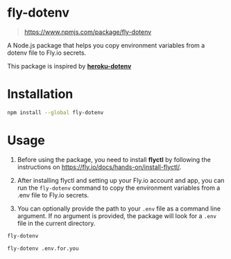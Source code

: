 # fly-dotenv
>https://www.npmjs.com/package/fly-dotenv

A Node.js package that helps you copy environment variables from a dotenv file to Fly.io secrets.

This package is inspired by [**heroku-dotenv**](https://www.npmjs.com/package/heroku-dotenv)

# Installation
```bash
npm install --global fly-dotenv
```

# Usage

1. Before using the package, you need to install **flyctl** by following the instructions on https://fly.io/docs/hands-on/install-flyctl/. 

2. After installing flyctl and setting up your Fly.io account and app, you can run the `fly-dotenv` command to copy the environment variables from a .env file to Fly.io secrets.

3. You can optionally provide the path to your `.env` file as a command line argument. If no argument is provided, the package will look for a `.env` file in the current directory.
```bash
fly-dotenv
```
```bash
fly-dotenv .env.for.you
```
